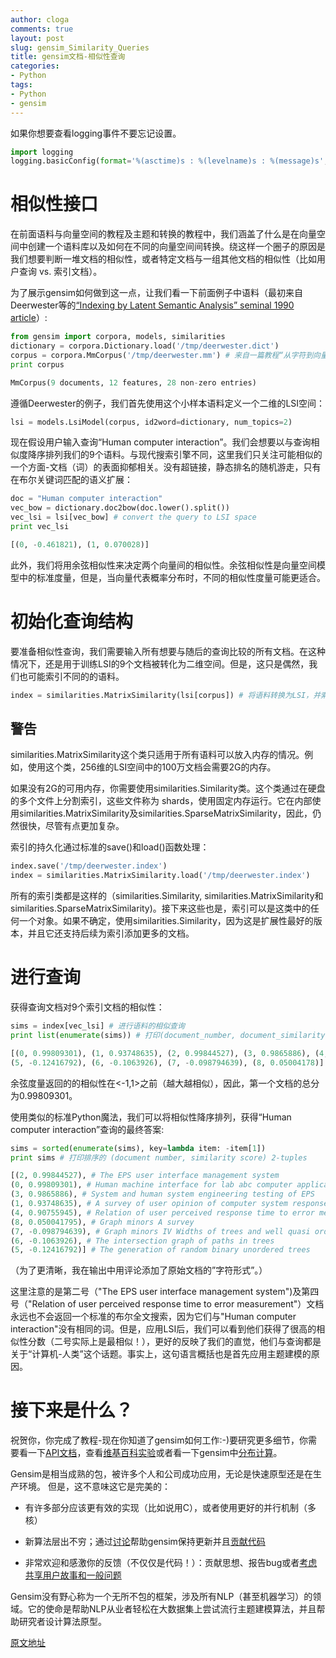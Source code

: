 ```yaml
---
author: cloga
comments: true
layout: post
slug: gensim_Similarity_Queries
title: gensim文档-相似性查询
categories:
- Python
tags:
- Python
- gensim
---
```


如果你想要查看logging事件不要忘记设置。

```python
import logging
logging.basicConfig(format='%(asctime)s : %(levelname)s : %(message)s', level=logging.INFO)
```

# 相似性接口

在前面语料与向量空间的教程及主题和转换的教程中，我们涵盖了什么是在向量空间中创建一个语料库以及如何在不同的向量空间间转换。绕这样一个圈子的原因是我们想要判断一堆文档的相似性，或者特定文档与一组其他文档的相似性（比如用户查询 vs. 索引文档）。

为了展示gensim如何做到这一点，让我们看一下前面例子中语料（最初来自Deerwester等的[“Indexing by Latent Semantic Analysis” seminal 1990 article]）:

```python
from gensim import corpora, models, similarities
dictionary = corpora.Dictionary.load('/tmp/deerwester.dict')
corpus = corpora.MmCorpus('/tmp/deerwester.mm') # 来自一篇教程“从字符到向量”
print corpus

MmCorpus(9 documents, 12 features, 28 non-zero entries)
```

遵循Deerwester的例子，我们首先使用这个小样本语料定义一个二维的LSI空间：

```python
lsi = models.LsiModel(corpus, id2word=dictionary, num_topics=2)
```

现在假设用户输入查询“Human computer interaction”。我们会想要以与查询相似度降序排列我们的9个语料。与现代搜索引擎不同，这里我们只关注可能相似的一个方面-文档（词）的表面抑郁相关。没有超链接，静态排名的随机游走，只有在布尔关键词匹配的语义扩展：

```python
doc = "Human computer interaction"
vec_bow = dictionary.doc2bow(doc.lower().split())
vec_lsi = lsi[vec_bow] # convert the query to LSI space
print vec_lsi

[(0, -0.461821), (1, 0.070028)]
```
此外，我们将用余弦相似性来决定两个向量间的相似性。余弦相似性是向量空间模型中的标准度量，但是，当向量代表概率分布时，不同的相似性度量可能更适合。

# 初始化查询结构

要准备相似性查询，我们需要输入所有想要与随后的查询比较的所有文档。在这种情况下，还是用于训练LSI的9个文档被转化为二维空间。但是，这只是偶然，我们也可能索引不同的的语料。

```python
index = similarities.MatrixSimilarity(lsi[corpus]) # 将语料转换为LSI，并索引
```

## 警告

similarities.MatrixSimilarity这个类只适用于所有语料可以放入内存的情况。例如，使用这个类，256维的LSI空间中的100万文档会需要2G的内存。

如果没有2G的可用内存，你需要使用similarities.Similarity类。这个类通过在硬盘的多个文件上分割索引，这些文件称为 shards，使用固定内存运行。它在内部使用similarities.MatrixSimilarity及similarities.SparseMatrixSimilarity，因此，仍然很快，尽管有点更加复杂。

索引的持久化通过标准的save()和load()函数处理：

```python
index.save('/tmp/deerwester.index')
index = similarities.MatrixSimilarity.load('/tmp/deerwester.index')
```

所有的索引类都是这样的（similarities.Similarity, similarities.MatrixSimilarity和similarities.SparseMatrixSimilarity)。接下来这些也是，索引可以是这类中的任何一个对象。如果不确定，使用similarities.Similarity，因为这是扩展性最好的版本，并且它还支持后续为索引添加更多的文档。

# 进行查询

获得查询文档对9个索引文档的相似性：

```python
sims = index[vec_lsi] # 进行语料的相似查询
print list(enumerate(sims)) # 打印(document_number, document_similarity) 2-tuples

[(0, 0.99809301), (1, 0.93748635), (2, 0.99844527), (3, 0.9865886), (4, 0.90755945),
(5, -0.12416792), (6, -0.1063926), (7, -0.098794639), (8, 0.05004178)]
```

余弦度量返回的的相似性在<-1,1>之前（越大越相似），因此，第一个文档的总分为0.99809301。

使用类似的标准Python魔法，我们可以将相似性降序排列，获得“Human computer interaction”查询的最终答案:

```python
sims = sorted(enumerate(sims), key=lambda item: -item[1])
print sims # 打印排序的 (document number, similarity score) 2-tuples

[(2, 0.99844527), # The EPS user interface management system
(0, 0.99809301), # Human machine interface for lab abc computer applications
(3, 0.9865886), # System and human system engineering testing of EPS
(1, 0.93748635), # A survey of user opinion of computer system response time
(4, 0.90755945), # Relation of user perceived response time to error measurement
(8, 0.050041795), # Graph minors A survey
(7, -0.098794639), # Graph minors IV Widths of trees and well quasi ordering
(6, -0.1063926), # The intersection graph of paths in trees
(5, -0.12416792)] # The generation of random binary unordered trees
```

（为了更清晰，我在输出中用评论添加了原始文档的”字符形式”。）

这里注意的是第二号（"The EPS user interface management system")及第四号（"Relation of user perceived response time to error measurement"）文档永远也不会返回一个标准的布尔全文搜索，因为它们与"Human computer interaction"没有相同的词。但是，应用LSI后，我们可以看到他们获得了很高的相似性分数（二号实际上是最相似！），更好的反映了我们的直觉，他们与查询都是关于“计算机-人类”这个话题。事实上，这句语言概括也是首先应用主题建模的原因。

# 接下来是什么？

祝贺你，你完成了教程-现在你知道了gensim如何工作:-)要研究更多细节，你需要看一下[API文档]，查看[维基百科实验]或者看一下gensim中[分布计算]。


Gensim是相当成熟的包，被许多个人和公司成功应用，无论是快速原型还是在生产环境。
但是，这不意味这它是完美的：

- 有许多部分应该更有效的实现（比如说用C），或者使用更好的并行机制（多核）

- 新算法层出不穷；通过[讨论]帮助gensim保持更新并且[贡献代码]

- 非常欢迎和感激你的反馈（不仅仅是代码！）：贡献思想、报告bug或者[考虑共享用户故事和一般问题]

Gensim没有野心称为一个无所不包的框架，涉及所有NLP（甚至机器学习）的领域。它的使命是帮助NLP从业者轻松在大数据集上尝试流行主题建模算法，并且帮助研究者设计算法原型。

[原文地址]

[原文地址]:http://radimrehurek.com/gensim/tut3.html
[“Indexing by Latent Semantic Analysis” seminal 1990 article]:http://www.cs.bham.ac.uk/~pxt/IDA/lsa_ind.pdf
[API文档]:http://radimrehurek.com/gensim/apiref.html
[维基百科实验]:http://radimrehurek.com/gensim/wiki.html
[分布计算]:http://radimrehurek.com/gensim/distributed.html
[讨论]:http://groups.google.com/group/gensim
[贡献代码]:https://github.com/piskvorky/gensim/wiki/Developer-page
[考虑共享用户故事和一般问题]:http://groups.google.com/group/gensim/topics